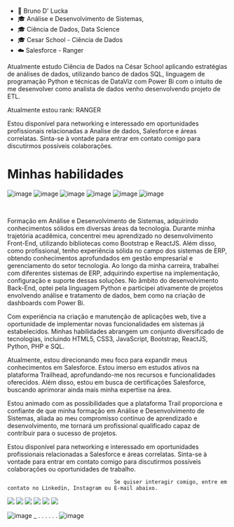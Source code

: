 - 👔 Bruno D' Lucka                                                                 
- 🎓 Análise e Desenvolvimento de Sistemas,
- 🎓 Ciência de Dados, Data Science
- 🎓 Cesar School - Ciência de Dados
- ☁️ Salesforce - Ranger                                                                              

Atualmente estudo Ciência de Dados na César School aplicando estratégias de análises de dados, utilizando banco de dados SQL, linguagem de programação Python e técnicas de DataViz com Power Bi com o intuito de me desenvolver como analista de dados venho desenvolvendo projeto de ETL.

Atualmente estou rank: RANGER

Estou disponível para networking e interessado em oportunidades profissionais relacionadas a Analise de dados, Salesforce e áreas correlatas. Sinta-se à vontade para entrar em contato comigo para discutirmos possíveis colaborações.

#  Minhas habilidades

![image](https://github.com/brunodlucka/brunodlucka/assets/79919310/58308055-6fa4-4b30-a1f5-92d27b353874)
![image](https://github.com/brunodlucka/brunodlucka/assets/79919310/39c4e086-2abc-4e3f-95cb-8e60e9c6e103)
![image](https://github.com/brunodlucka/brunodlucka/assets/79919310/fe7b5d84-f7a4-4416-8715-49a676f79871)
![image](https://github.com/brunodlucka/brunodlucka/assets/79919310/27125fe0-b207-414f-b592-936eef1d69fb)
![image](https://github.com/brunodlucka/brunodlucka/assets/79919310/2de2d540-af51-4114-8466-c1d233a1b65e)
![image](https://github.com/brunodlucka/brunodlucka/assets/79919310/42c227d6-13a5-46fa-83f5-bba3d4ef514c)



<br>

Formação em Análise e Desenvolvimento de Sistemas, adquirindo conhecimentos sólidos em diversas áreas da tecnologia. Durante minha trajetória acadêmica, concentrei meu aprendizado no desenvolvimento Front-End, utilizando bibliotecas como Bootstrap e ReactJS. Além disso, como profissional, tenho experiência sólida no campo dos sistemas de ERP, obtendo conhecimentos aprofundados em gestão empresarial e gerenciamento do setor tecnologia.
Ao longo da minha carreira, trabalhei com diferentes sistemas de ERP, adquirindo expertise na implementação, configuração e suporte dessas soluções.
No âmbito do desenvolvimento Back-End, optei pela linguagem Python e participei ativamente de projetos envolvendo análise e tratamento de dados, bem como na criação de dashboards com Power Bi.

Com experiência na criação e manutenção de aplicações web, tive a oportunidade de implementar novas funcionalidades em sistemas já estabelecidos. Minhas habilidades abrangem um conjunto diversificado de tecnologias, incluindo HTML5, CSS3, JavaScript, Bootstrap, ReactJS, Python, PHP e SQL.

Atualmente, estou direcionando meu foco para expandir meus conhecimentos em Salesforce. Estou imerso em estudos ativos na plataforma Trailhead, aprofundando-me nos recursos e funcionalidades oferecidos. Além disso, estou em busca de certificações Salesforce, buscando aprimorar ainda mais minha expertise na área.

Estou animado com as possibilidades que a plataforma Trail proporciona e confiante de que minha formação em Análise e Desenvolvimento de Sistemas, aliada ao meu compromisso contínuo de aprendizado e desenvolvimento, me tornará um profissional qualificado capaz de contribuir para o sucesso de projetos.

Estou disponível para networking e interessado em oportunidades profissionais relacionadas a Salesforce e áreas correlatas. Sinta-se à vontade para entrar em contato comigo para discutirmos possíveis colaborações ou oportunidades de trabalho.


                                      Se quiser interagir comigo, entre em contato no Linkedin, Instagram ou E-mail abaixo.


<div> 
  <a href="https://www.youtube.com/watch?v=sPBzSq3yGbw&ab_channel=SmileTogether" target="_blank"><img src="https://img.shields.io/badge/YouTube-FF0000?style=for-the-badge&logo=youtube&logoColor=white" target="_blank"></a>
  <a href="https://www.instagram.com/brunodlucka/?hl=pt-br" target="_blank"><img src="https://img.shields.io/badge/-Instagram-%23E4405F?style=for-the-badge&logo=instagram&logoColor=white" target="_blank"></a>
 	<a href="https://www.twitch.tv/brunodlucka" target="_blank"><img src="https://img.shields.io/badge/Twitch-9146FF?style=for-the-badge&logo=twitch&logoColor=white" target="_blank"></a>
  <a href="https://www.youtube.com/watch?v=sPBzSq3yGbw&ab_channel=SmileTogether" target="_blank"><img src="https://img.shields.io/badge/Discord-7289DA?style=for-the-badge&logo=discord&logoColor=white" target="_blank"></a> 
  <a href = "mailto:bruno_lucka@hotmail.com"><img src="https://img.shields.io/badge/-Gmail-%23333?style=for-the-badge&logo=gmail&logoColor=white" target="_blank"></a>
  <a href="https://www.linkedin.com/in/brunodlucka/" target="_blank"><img src="https://img.shields.io/badge/-LinkedIn-%230077B5?style=for-the-badge&logo=linkedin&logoColor=white" target="_blank"></a> 
 
![image](https://github.com/brunodlucka/brunodlucka/assets/79919310/fd6322b3-f359-4ead-a2ee-d340a404afc5)  _        .         .        .      .     .    .
![image](https://github.com/brunodlucka/brunodlucka/assets/79919310/55769a04-c109-41ac-84d3-33394351cdde)



